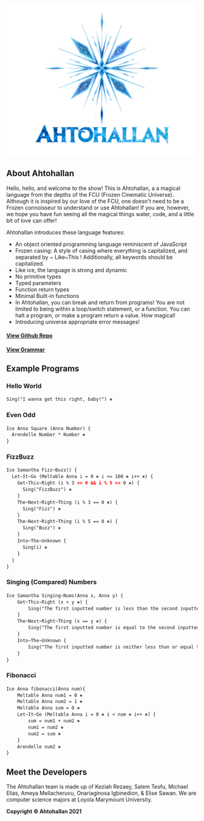 ![Image](ahtohallan_logo.png)

## About Ahtohallan
Hello, hello, and welcome to the show! This is Ahtohallan, a a magical language from the depths of the FCU (Frozen Cinematic Universe). Although it is inspired by our love of the FCU, one doesn't need to be a Frozen connoisseur to understand or use Ahtohallan! If you are, however, we hope you have fun seeing all the magical things water, code, and a little bit of love can offer!

Ahtohallan introduces these language features:
- An object oriented programming language reminiscent of JavaScript
- Frozen casing: A style of casing where everything is capitalized, and separated by ~ Like~This ! Additionally, all keywords should be capitalized.
- Like ice, the language is strong and dynamic
- No primitive types
- Typed parameters
- Function return types
- Minimal Built-in functions
- In Ahtohallan, you can break and return from programs! You are not limited to being within a loop/switch statement, or a function. You can halt a program, or make a program return a value. How magical!
- Introducing universe appropriate error messages!

#### [View Github Repo](https://github.com/krezaey/ahtohallan)        
#### [View Grammar](https://github.com/krezaey/ahtohallan/blob/main/src/ahtohallan.ohm)

## Example Programs

### Hello World
```markdown
Sing("I wanna get this right, baby!") ❅
```

### Even Odd
```markdown
Ice Anna Square (Anna Number) {
  Arendelle Number * Number ❅
}
```

### FizzBuzz
```markdown
Ice Samantha Fizz~Buzz() {
  Let~It~Go (Meltable Anna i = 0 ❅ i <= 100 ❅ i++ ❅) {
    Get~This~Right (i % 3 == 0 && i % 5 == 0 ❅) {
      Sing("FizzBuzz") ❅
    }
    The~Next~Right~Thing (i % 3 == 0 ❅) {
      Sing("Fizz") ❅
    }
    The~Next~Right~Thing (i % 5 == 0 ❅) {
      Sing("Buzz") ❅
    }
    Into~The~Unknown {
      Sing(i) ❅
    }
  }
}
```

### Singing (Compared) Numbers
```markdown
Ice Samantha Singing~Nums(Anna x, Anna y) {
    Get~This~Right (x < y ❅) {
        Sing("The first inputted number is less than the second inputted number!") ❅
    }
    The~Next~Right~Thing (x == y ❅) {
        Sing("The first inputted number is equal to the second inputted number!") ❅
    }
    Into~The~Unknown {
        Sing("The first inputted number is neither less than or equal to the second inputted number, meaning it is greater!") ❅
    }   
}
```

### Fibonacci
```markdown
Ice Anna fibonacci(Anna num){
    Meltable Anna num1 = 0 ❅
    Meltable Anna num2 = 1 ❅
    Meltable Anna sum = 0 ❅
    Let~It~Go (Meltable Anna i = 0 ❅ i < num ❅ i++ ❅) { 
        sum = num1 + num2 ❅
        num1 = num2 ❅
        num2 = sum ❅
    }
    Arendelle num2 ❅
}  
```

## Meet the Developers
The Ahtohallan team is made up of Keziah Rezaey, Salem Tesfu, Michael Elias, Ameya Mellacheruvu,
Onariaginosa Igbinedion, & Elise Sawan. We are computer science majors at Loyola Marymount University.

**Copyright © Ahtohallan 2021**
